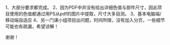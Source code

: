 1、大部分要求都完成。
2、因为PDF中并没有给出详细色值与部件尺寸，因此项目使用的色值都通过用PS从pdf的图片中提取，尺寸大多目测。
3、基本电脑端/移动端自适应
4、另一门课小组项目出问题，时间所限，没有加入分页，一些细节可能也有疏漏，希望谅解！

谢谢！
